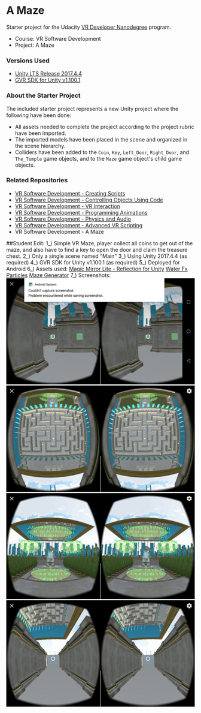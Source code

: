# A Maze
Starter project for the Udacity [VR Developer Nanodegree](http://udacity.com/vr) program.

- Course: VR Software Development
- Project: A Maze


### Versions Used
- [Unity LTS Release 2017.4.4](https://unity3d.com/unity/qa/lts-releases?version=2017.4)
- [GVR SDK for Unity v1.100.1](https://github.com/googlevr/gvr-unity-sdk/releases/tag/v1.100.1)


### About the Starter Project
The included starter project represents a new Unity project where the following have been done:
- All assets needed to complete the project according to the project rubric have been imported.
- The imported models have been placed in the scene and organized in the scene hierarchy.
- Colliders have been added to the `Coin`, `Key`, `Left_Door`, `Right_Door`, and `The_Temple` game objects, and to the `Maze` game object's child game objects.


### Related Repositories
- [VR Software Development - Creating Scripts](https://github.com/udacity/VR-Software-Development_Creating-Scripts/releases)
- [VR Software Development - Controlling Objects Using Code](https://github.com/udacity/VR-Software-Development_Controlling-Objects-Using-Code/releases)
- [VR Software Development - VR Interaction](https://github.com/udacity/VR-Software-Development_VR-Interaction/releases)
- [VR Software Development - Programming Animations](https://github.com/udacity/VR-Software-Development_Programming-Animations/releases)
- [VR Software Development - Physics and Audio](https://github.com/udacity/VR-Software-Development_Physics-and-Audio/releases)
- [VR Software Development - Advanced VR Scripting](https://github.com/udacity/VR-Software-Development_Advanced-VR-Scripting/releases)
- VR Software Development - A Maze


##Student Edit:
1_) Simple VR Maze, player collect all coins to get out of the maze, and also have to find a key to open the door and claim the treasure chest.
2_) Only a single scene named "Main"
3_) Using Unity 2017.4.4 (as required)
4_) GVR SDK for Unity v1.100.1 (as required)
5_) Deployed for Android
6_) Assets used:
	[Magic Mirror Lite - Reflection for Unity](https://assetstore.unity.com/packages/tools/particles-effects/magic-mirror-lite-reflection-for-unity-34824)
	[Water Fx Particles](https://assetstore.unity.com/packages/vfx/particles/environment/water-fx-particles-48580)
	[Maze Generator](https://assetstore.unity.com/packages/tools/modeling/maze-generator-38689)
7_) Screenshots:
![Screenshot](1.png)
![Screenshot](2.png)
![Screenshot](3.png)
![Screenshot](4.png)